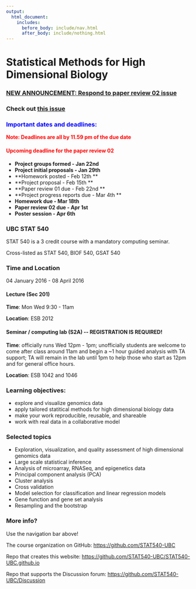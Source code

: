 ```yaml
---
output:
  html_document:
    includes:
      before_body: include/nav.html
      after_body: include/nothing.html
---
```



# Statistical Methods for High Dimensional Biology

### [NEW ANNOUNCEMENT: Respond to paper review  02 issue ](https://github.com/STAT540-UBC/Discussion/issues/119)

### Check out [this issue](https://github.com/STAT540-UBC/Discussion/issues/122)

### <font color="blue">**Important dates and deadlines:**</font>

 <font color="red">**Note: Deadlines are all by 11.59 pm of the due date**</font>

#### <font color="red">  Upcoming deadline for the paper review 02</font> 

  * **Project groups formed - Jan 22nd**
  * **Project initial proposals - Jan 29th** 
  * **Homework posted - Feb 12th **
  * **Project proposal - Feb 15th **
  * **Paper review 01 due - Feb 22nd **
  * **Project progress reports due - Mar 4th **
  * **Homework due - Mar 18th**
  * **Paper review 02 due - Apr 1st**
  * **Poster session - Apr 6th**
  
### UBC STAT 540

STAT 540 is a 3 credit course with a mandatory computing seminar.

Cross-listed as STAT 540, BIOF 540, GSAT 540

### Time and Location

04 January 2016 - 08 April 2016

#### Lecture (Sec 201)

**Time**: Mon Wed 9:30 - 11am

**Location**: ESB 2012

#### Seminar / computing lab (S2A) -- REGISTRATION IS REQUIRED!

**Time**: officially runs Wed 12pm - 1pm; unofficially students are welcome to come after class around 11am and begin a ~1 hour guided analysis with TA support; TA will remain in the lab until 1pm to help those who start as 12pm and for general office hours.

**Location**: ESB 1042 and 1046

### Learning objectives:

  * explore and visualize genomics data
  * apply tailored statitical methods for high dimensional biology data
  * make your work reproducible, reusable, and shareable
  * work with real data in a collaborative model

### Selected topics

  * Exploration, visualization, and quality assessment of high dimensional genomics data
  * Large scale statistical inference
  * Analysis of microarray, RNASeq, and epigenetics data
  * Principal component analysis (PCA)
  * Cluster analysis
  * Cross validation
  * Model selection for classification and linear regression models
  * Gene function and gene set analysis
  * Resampling and the bootstrap

### More info?

Use the navigation bar above!

The course organization on GitHub: <https://github.com/STAT540-UBC>  

Repo that creates this website: <https://github.com/STAT540-UBC/STAT540-UBC.github.io>

Repo that supports the Discussion forum: <https://github.com/STAT540-UBC/Discussion>

